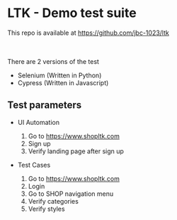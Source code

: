 # LTK - Demo test suite

This repo is available at <a href="https://github.com/jbc-1023/ltk">https://github.com/jbc-1023/ltk</a><br>
<br>
<br>

There are 2 versions of the test<br>
<ul>
    <li>Selenium (Written in Python)</li>
    <li>Cypress (Written in Javascript)</li>
</ul>

## Test parameters
<ul>
    <li>UI Automation</li>
    <ol>
        <li>Go to <a href="https://www.shopltk.com">https://www.shopltk.com</a></li>
        <li>Sign up</li>
        <li>Verify landing page after sign up</li>
    </ol>
</ul>
<ul>
    <li>Test Cases</li>
    <ol>
        <li>Go to <a href="https://www.shopltk.com">https://www.shopltk.com</a></li>
        <li>Login</li>
        <li>Go to SHOP navigation menu</li>
        <li>Verify categories</li>
        <li>Verify styles</li>
    </ol>
</ul>


